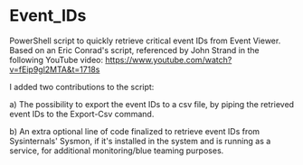 # Event_IDs
PowerShell script to quickly retrieve critical event IDs from Event Viewer.
Based on an Eric Conrad's script, referenced by John Strand in the 
following YouTube video: https://www.youtube.com/watch?v=fEip9gl2MTA&t=1718s

I added two contributions to the script:


   a) The possibility to export the event IDs to a csv file, by piping the retrieved event IDs to the Export-Csv command.
   
   b) An extra optional line of code finalized to retrieve event IDs from Sysinternals' Sysmon, if it's installed in the system and is running as a service, for additional monitoring/blue teaming purposes.
